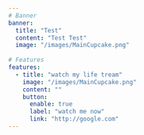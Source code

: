 ```yaml
---
# Banner
banner:
  title: "Test"
  content: "Test Test"
  image: "/images/MainCupcake.png"
  
# Features
features:
  - title: "watch my life tream"
    image: "/images/MainCupcake.png"
    content: ""
    button:
      enable: true
      label: "watch me now"
      link: "http://google.com"
---
```



